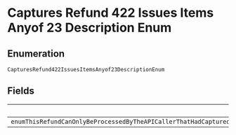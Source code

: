 
# Captures Refund 422 Issues Items Anyof 23 Description Enum

## Enumeration

`CapturesRefund422IssuesItemsAnyof23DescriptionEnum`

## Fields

| Name |
|  --- |
| `enumThisRefundCanOnlyBeProcessedByTheAPICallerThatHadCapturedTheTransactionIfYouFacilitateYourTransactionsViaAPlatformpartnerPleaseInitiateARefundThroughThem` |

